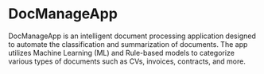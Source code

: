 # DocManageApp
DocManageApp is an intelligent document processing application designed to automate the classification and summarization of documents. The app utilizes Machine Learning (ML) and Rule-based models to categorize various types of documents such as CVs, invoices, contracts, and more.
